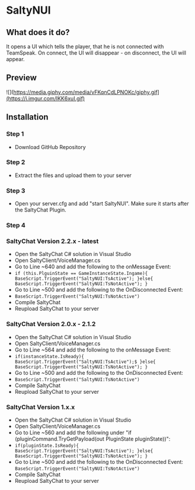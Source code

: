 # SaltyNUI

## What does it do?
It opens a UI which tells the player, that he is not connected with TeamSpeak.
On connect, the UI will disappear - on disconnect, the UI will appear.
## Preview
![](https://media.giphy.com/media/vFKqnCdLPNOKc/giphy.gif](https://i.imgur.com/IKK6xuI.gif)
## Installation
### Step 1
- Download GitHub Repository
### Step 2
- Extract the files and upload them to your server
### Step 3
- Open your server.cfg and add "start SaltyNUI". Make sure it starts after the SaltyChat Plugin.
### Step 4

### SaltyChat Version 2.2.x - latest
- Open the SaltyChat C# solution in Visual Studio
- Open SaltyClient/VoiceManager.cs
- Go to Line ~640 and add the following to the onMessage Event:
- `if (this.PlguinState == GameInstanceState.Ingame){
 BaseScript.TriggerEvent("SaltyNUI:TsActive");
}else{
 BaseScript.TriggerEvent("SaltyNUI:TsNotActive");
}`
- Go to Line ~500 and add the following to the OnDisconnected Event:
- `BaseScript.TriggerEvent("SaltyNUI:TsNotActive")`
- Compile SaltyChat
- Reupload SaltyChat to your server

### SaltyChat Version 2.0.x - 2.1.2
- Open the SaltyChat C# solution in Visual Studio
- Open SaltyClient/VoiceManager.cs
- Go to Line ~564 and add the following to the onMessage Event:
- `if(instanceState.IsReady){
  BaseScript.TriggerEvent("SaltyNUI:TsActive");$
 }else{
  BaseScript.TriggerEvent("SaltyNUI:TsNotActive");
}`
- Go to Line ~500 and add the following to the OnDisconnected Event:
- `BaseScript.TriggerEvent("SaltyNUI:TsNotActive")`
- Compile SaltyChat
- Reupload SaltyChat to your server

### SaltyChat Version 1.x.x
- Open the SaltyChat C# solution in Visual Studio
- Open SaltyClient/VoiceManager.cs
- Go to Line ~560 and add the following under "if (pluginCommand.TryGetPayload(out PluginState pluginState))":
- `if(pluginState.IsReady){
  BaseScript.TriggerEvent("SaltyNUI:TsActive");
}else{
  BaseScript.TriggerEvent("SaltyNUI:TsNotActive");
} `
- Go to Line ~500 and add the following to the OnDisconnected Event:
`BaseScript.TriggerEvent("SaltyNUI:TsNotActive")`
- Compile SaltyChat
- Reupload SaltyChat to your server

